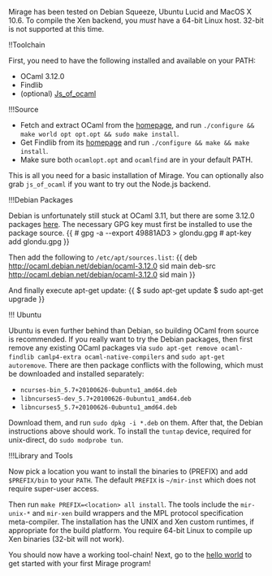 Mirage has been tested on Debian Squeeze, Ubuntu Lucid and MacOS X 10.6. To compile the Xen backend, you *must* have a 64-bit Linux host.  32-bit is not supported at this time.

!!Toolchain

First, you need to have the following installed and available on your PATH:

* OCaml 3.12.0
* Findlib
* (optional) [Js_of_ocaml](http://ocsigen.org/js_of_ocaml/install)

!!!Source

* Fetch and extract OCaml from the [homepage](http://caml.inria.fr/download.en.html), and run `./configure && make world opt opt.opt && sudo make install`.
* Get Findlib from its [homepage](http://projects.camlcity.org/projects/findlib.html) and run `./configure && make && make install`.
* Make sure both `ocamlopt.opt` and `ocamlfind` are in your default PATH.

This is all you need for a basic installation of Mirage. You can optionally also grab `js_of_ocaml` if you want to try out the Node.js backend.

!!!Debian Packages

Debian is unfortunately still stuck at OCaml 3.11, but there are some 3.12.0 packages [here](http://ocaml.debian.net/debian/ocaml-3.12.0/).
The necessary GPG key must first be installed to use the package source.
{{
    # gpg -a --export 49881AD3 > glondu.gpg
    # apt-key add glondu.gpg
}}

Then add the following to `/etc/apt/sources.list`:
{{
    deb     http://ocaml.debian.net/debian/ocaml-3.12.0 sid main
    deb-src http://ocaml.debian.net/debian/ocaml-3.12.0 sid main
}}

And finally execute apt-get update:
{{
    $ sudo apt-get update
    $ sudo apt-get upgrade
}}

!!! Ubuntu

Ubuntu is even further behind than Debian, so building OCaml from source is recommended.
If you really want to try the Debian packages, then first remove any existing OCaml packages via `sudo apt-get remove ocaml-findlib camlp4-extra ocaml-native-compilers` and `sudo apt-get autoremove`.
There are then package conflicts with the following, which must be downloaded and installed separately:

* `ncurses-bin_5.7+20100626-0ubuntu1_amd64.deb`
* `libncurses5-dev_5.7+20100626-0ubuntu1_amd64.deb`
* `libncurses5_5.7+20100626-0ubuntu1_amd64.deb`

Download them, and run `sudo dpkg -i *.deb` on them. After that, the Debian instructions above should work.
To install the `tuntap` device, required for unix-direct, do `sudo modprobe tun`.

!!!Library and Tools

Now pick a location you want to install the binaries to (PREFIX) and add `$PREFIX/bin` to your `PATH`. The default `PREFIX` is `~/mir-inst` which does not require super-user access.

Then run `make PREFIX=<location> all install`.
The tools include the `mir-unix-*` and `mir-xen` build wrappers and the MPL protocol specification meta-compiler.
The installation has the UNIX and Xen custom runtimes, if appropriate for the build platform.  You require 64-bit Linux to compile up Xen binaries (32-bit will not work).

You should now have a working tool-chain! Next, go to the [hello world](/wiki/hello-world) to get started with your first Mirage program!
